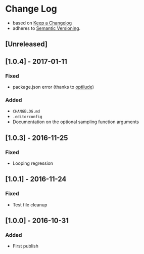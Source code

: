 <!-- markdownlint-disable MD022 MD024 MD026 MD032 MD041 -->

# Change Log

- based on [Keep a Changelog](http://keepachangelog.com/)
- adheres to [Semantic Versioning](http://semver.org/).

## [Unreleased]

## [1.0.4] - 2017-01-11
### Fixed
- package.json error (thanks to [optilude](https://github.com/optilude))

### Added
- `CHANGELOG.md`
- `.editorconfig`
- Documentation on the optional sampling function arguments


## [1.0.3] - 2016-11-25
### Fixed
- Looping regression


## [1.0.1] - 2016-11-24
### Fixed
- Test file cleanup


## [1.0.0] - 2016-10-31
### Added
- First publish
